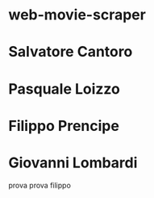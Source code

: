# web-movie-scraper

# Salvatore Cantoro
# Pasquale Loizzo
# Filippo Prencipe
# Giovanni Lombardi

prova
prova filippo